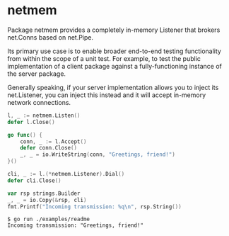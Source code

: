 # netmem

Package netmem provides a completely in-memory Listener that brokers net.Conns
based on net.Pipe.

Its primary use case is to enable broader end-to-end testing functionality
from within the scope of a unit test. For example, to test the public
implementation of a client package against a fully-functioning instance of
the server package.

Generally speaking, if your server implementation allows you to inject
its net.Listener, you can inject this instead and it will accept in-memory
network connections.

```go
l, _ := netmem.Listen()
defer l.Close()

go func() {
	conn, _ := l.Accept()
	defer conn.Close()
	_, _ = io.WriteString(conn, "Greetings, friend!")
}()

cli, _ := l.(*netmem.Listener).Dial()
defer cli.Close()

var rsp strings.Builder
_, _ = io.Copy(&rsp, cli)
fmt.Printf("Incoming transmission: %q\n", rsp.String())
```

```console
$ go run ./examples/readme
Incoming transmission: "Greetings, friend!"
```
